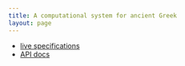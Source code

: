 ```yaml
---
title: A computational system for ancient Greek
layout: page
---
```


- [live specifications](specs/greek/Greek.html)
- [API docs](api)